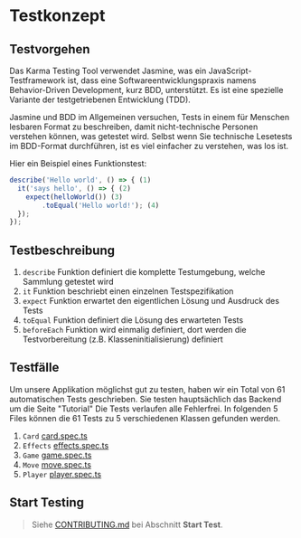# Testkonzept

## Testvorgehen

Das Karma Testing Tool verwendet Jasmine, was ein JavaScript-Testframework ist,
dass eine Softwareentwicklungspraxis namens Behavior-Driven Development, kurz BDD, unterstützt.
Es ist eine spezielle Variante der testgetriebenen Entwicklung (TDD).

Jasmine und BDD im Allgemeinen versuchen, Tests in einem für Menschen lesbaren Format zu beschreiben,
damit nicht-technische Personen verstehen können, was getestet wird.
Selbst wenn Sie technische Lesetests im BDD-Format durchführen, ist es viel einfacher zu verstehen, was los ist.

Hier ein Beispiel eines Funktionstest:

```javascript
describe('Hello world', () => { (1)
  it('says hello', () => { (2)
    expect(helloWorld()) (3)
        .toEqual('Hello world!'); (4)
  });
});
```

## Testbeschreibung

1. `describe` Funktion definiert die komplette Testumgebung, welche Sammlung getestet wird
2. `it` Funktion beschriebt einen einzelnen Testspezifikation
3. `expect` Funktion erwartet den eigentlichen Lösung und Ausdruck des Tests
4. `toEqual` Funktion definiert die Lösung des erwarteten Tests
5. `beforeEach` Funktion wird einmalig definiert, dort werden die Testvorbereitung (z.B. Klasseninitialisierung) definiert

## Testfälle

Um unsere Applikation möglichst gut zu testen, haben wir ein Total von 61 automatischen Tests geschrieben. Sie testen hauptsächlich das Backend um die Seite "Tutorial"
Die Tests verlaufen alle Fehlerfrei.
In folgenden 5 Files können die 61 Tests zu 5 verschiedenen Klassen gefunden werden.
1. `Card` [card.spec.ts](../../src/app/tests/card.spec.ts)
2. `Effects` [effects.spec.ts](../../src/app/tests/effects.spec.ts)
3. `Game` [game.spec.ts](../../src/app/tests/game.spec.ts)
4. `Move` [move.spec.ts](../../src/app/tests/move.spec.ts)
5. `Player` [player.spec.ts](../../src/app/tests/player.spec.ts)


## Start Testing

> Siehe [CONTRIBUTING.md](../CONTRIBUTING.md) bei Abschnitt **Start Test**.
